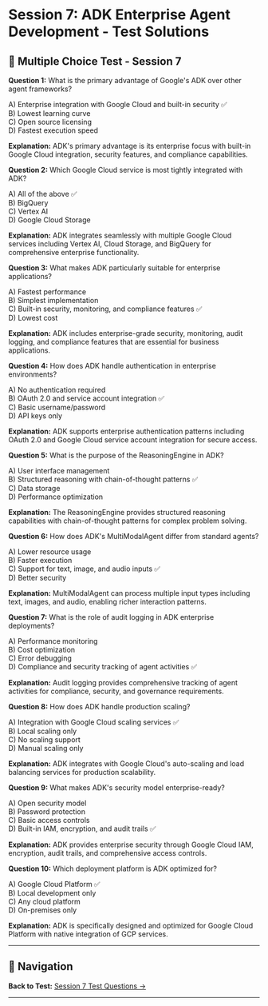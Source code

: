 # Session 7: ADK Enterprise Agent Development - Test Solutions

## 📝 Multiple Choice Test - Session 7

**Question 1:** What is the primary advantage of Google's ADK over other agent frameworks?  

A) Enterprise integration with Google Cloud and built-in security ✅  
B) Lowest learning curve  
C) Open source licensing  
D) Fastest execution speed  

**Explanation:** ADK's primary advantage is its enterprise focus with built-in Google Cloud integration, security features, and compliance capabilities.

**Question 2:** Which Google Cloud service is most tightly integrated with ADK?  

A) All of the above ✅  
B) BigQuery  
C) Vertex AI  
D) Google Cloud Storage  

**Explanation:** ADK integrates seamlessly with multiple Google Cloud services including Vertex AI, Cloud Storage, and BigQuery for comprehensive enterprise functionality.

**Question 3:** What makes ADK particularly suitable for enterprise applications?  

A) Fastest performance  
B) Simplest implementation  
C) Built-in security, monitoring, and compliance features ✅  
D) Lowest cost  

**Explanation:** ADK includes enterprise-grade security, monitoring, audit logging, and compliance features that are essential for business applications.

**Question 4:** How does ADK handle authentication in enterprise environments?  

A) No authentication required  
B) OAuth 2.0 and service account integration ✅  
C) Basic username/password  
D) API keys only  

**Explanation:** ADK supports enterprise authentication patterns including OAuth 2.0 and Google Cloud service account integration for secure access.

**Question 5:** What is the purpose of the ReasoningEngine in ADK?  

A) User interface management  
B) Structured reasoning with chain-of-thought patterns ✅  
C) Data storage  
D) Performance optimization  

**Explanation:** The ReasoningEngine provides structured reasoning capabilities with chain-of-thought patterns for complex problem solving.

**Question 6:** How does ADK's MultiModalAgent differ from standard agents?  

A) Lower resource usage  
B) Faster execution  
C) Support for text, image, and audio inputs ✅  
D) Better security  

**Explanation:** MultiModalAgent can process multiple input types including text, images, and audio, enabling richer interaction patterns.

**Question 7:** What is the role of audit logging in ADK enterprise deployments?  

A) Performance monitoring  
B) Cost optimization  
C) Error debugging  
D) Compliance and security tracking of agent activities ✅  

**Explanation:** Audit logging provides comprehensive tracking of agent activities for compliance, security, and governance requirements.

**Question 8:** How does ADK handle production scaling?  

A) Integration with Google Cloud scaling services ✅  
B) Local scaling only  
C) No scaling support  
D) Manual scaling only  

**Explanation:** ADK integrates with Google Cloud's auto-scaling and load balancing services for production scalability.

**Question 9:** What makes ADK's security model enterprise-ready?  

A) Open security model  
B) Password protection  
C) Basic access controls  
D) Built-in IAM, encryption, and audit trails ✅  

**Explanation:** ADK provides enterprise security through Google Cloud IAM, encryption, audit trails, and comprehensive access controls.

**Question 10:** Which deployment platform is ADK optimized for?  

A) Google Cloud Platform ✅  
B) Local development only  
C) Any cloud platform  
D) On-premises only  

**Explanation:** ADK is specifically designed and optimized for Google Cloud Platform with native integration of GCP services.

---

## 🧭 Navigation

**Back to Test:** [Session 7 Test Questions →](Session7_First_ADK_Agent.md#multiple-choice-test)

---
